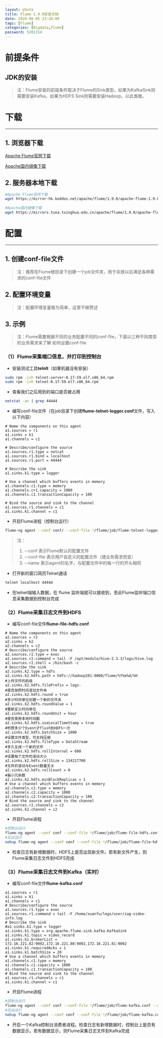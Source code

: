 ```yaml
---
layout: photo
title: Flume-1.9.0安装文档
date: 2020-06-05 23:28:09
tags: [Flume]
categories: [Bigdata,Flume]
password: 5201314
---
```

# 前提条件

## JDK的安装

> 注：Flume安装的前提条件取决于Flume的Sink类型。如果为KafkaSink则需要安装Kafka，如果为HDFS Sink则需要安装Hadoop，以此类推。

<!-- more -->

# 下载

---

## 1. 浏览器下载

[Apache Flume官网下载](https://mirror-hk.koddos.net/apache/flume/1.9.0/apache-flume-1.9.0-bin.tar.gz)

[Apache国内镜像下载](https://mirrors.tuna.tsinghua.edu.cn/apache/flume/1.9.0/apache-flume-1.9.0-bin.tar.gz)

## 2. 服务器本地下载

```bash
#Apache Flume官网下载
wget https://mirror-hk.koddos.net/apache/flume/1.9.0/apache-flume-1.9.0-bin.tar.gz
	
#Apache国内镜像下载
wget https://mirrors.tuna.tsinghua.edu.cn/apache/flume/1.9.0/apache-flume-1.9.0-bin.tar.gz
```

# 配置

---

## 1. 创建conf-file文件

> 注：推荐在Flume根目录下创建一个job文件夹，用于存放以后满足各种需求的conf-file文件

## 2. 配置环境变量

> 注：配置环境变量极为简单，这里不做赘述

## 3. 示例

> 注：Flume需要根据不同的业务配置不同的conf-flie，下面以三种不同类型的业务需求来了解 如何设置conf-file

### （1）Flume采集端口信息，并打印到控制台

- 安装测试工具**telnlt**（如果机器没有安装）

```bash
sudo rpm -ivh telnet-server-0.17-59.el7.x86_64.rpm 
sudo rpm -ivh telnet-0.17-59.el7.x86_64.rpm
```

- 查看我们之后用到的端口是否被占用

```bash
netstat -an | grep 44444
```

- 编写conf-file文件（在job目录下创建**flume-telnet-logger.conf**文件，写入以下内容）

```properties	
# Name the components on this agent
a1.sources = r1
a1.sinks = k1
a1.channels = c1

# Describe/configure the source
a1.sources.r1.type = netcat
a1.sources.r1.bind = localhost
a1.sources.r1.port = 44444

# Describe the sink
a1.sinks.k1.type = logger

# Use a channel which buffers events in memory
a1.channels.c1.type = memory
a1.channels.c+1.capacity = 1000
a1.channels.c1.transactionCapacity = 100

# Bind the source and sink to the channel
a1.sources.r1.channels = c1
a1.sinks.k1.channel = c1
```

- 开启Flume进程（控制台运行）

```bash
flume-ng agent --conf conf/ --conf-file */flume/job/flume-telnet-logger.conf --name a1 -Dflume.root.logger==INFO,console
```

> 注：
>  	1. --conf			表示Flume默认的配置文件
>  	2. --conf-flie		表示用户自定义的配置文件（随业务需求而变）
>  	3. --name			表示agent的名字，与配置文件中的每一行的开头相同



- 打开新的窗口简历Telnet通话

```bash
telnet localhost 44444
```

- 在telnet端输入数据，在 flume 监听端就可以接收到，至此Flume监听端口信息采集数据到控制台完成

	

### （2）Flume采集日志文件到HDFS

- 编写conf-file文件**flume-file-hdfs.conf**

```properties
# Name the components on this agent
a2.sources = r2
a2.sinks = k2
a2.channels = c2
# Describe/configure the source
a2.sources.r2.type = exec
a2.sources.r2.command = tail -F /opt/module/hive-2.3.3/logs/hive.log
a2.sources.r2.shell = /bin/bash -c
# Describe the sink
a2.sinks.k2.type = hdfs
a2.sinks.k2.hdfs.path = hdfs://hadoop201:9000/flume/%Y%m%d/%H
#上传文件的前缀
a2.sinks.k2.hdfs.filePrefix = logs-
#是否按照时间滚动文件夹
a2.sinks.k2.hdfs.round = true
#多少时间单位创建一个新的文件夹
a2.sinks.k2.hdfs.roundValue = 1
#重新定义时间单位
a2.sinks.k2.hdfs.roundUnit = hour
#是否使用本地时间戳
a2.sinks.k2.hdfs.useLocalTimeStamp = true
#积攒多少个Event才flush到HDFS一次
a2.sinks.k2.hdfs.batchSize = 1000
#设置文件类型，可支持压缩
a2.sinks.k2.hdfs.fileType = DataStream
#多久生成一个新的文件
a2.sinks.k2.hdfs.rollInterval = 600
#设置每个文件的滚动大小
a2.sinks.k2.hdfs.rollSize = 134217700
#文件的滚动与Event数量无关
a2.sinks.k2.hdfs.rollCount = 0
#最小冗余数
a2.sinks.k2.hdfs.minBlockReplicas = 1
# Use a channel which buffers events in memory
a2.channels.c2.type = memory
a2.channels.c2.capacity = 1000
a2.channels.c2.transactionCapacity = 100
# Bind the source and sink to the channel
a2.sources.r2.channels = c2
a2.sinks.k2.channel = c2
```

- 开启Flume进程

```bash
#控制台运行
flume-ng agent --conf conf --conf-file */flume/job/flume-file-hdfs.conf --name a2 -Dflume.root.logger=INFO,console
#后台运行
nohup flume-ng agent --conf conf --conf-file */flume/job/flume-file-hdfs.conf --name a2 1>/dev/null 2>&1 &
```

- 检查日志有新增数据时，HDFS上是否出现新文件。若有新文件产生，则Flume采集日志文件到HDFS完成



### （3）Flume采集日志文件到Kafka（实时）

- 编写conf-file文件**flume-kafka.conf**

```properties
a1.sources = r1
a1.sinks = k1
a1.channels = c1
# Describe/configure the source
a1.sources.r1.type = exec
a1.sources.r1.command = tail -F /home/xuanfu/logs/user/iag-video-info.log
# Describe the sink
#a1.sinks.k1.type = logger
a1.sinks.k1.type = org.apache.flume.sink.kafka.KafkaSink
a1.sinks.k1.topic = video_record
a1.sinks.k1.brokerList = 172.16.221.82:9092,172.16.221.80:9092,172.16.221.81:9092
a1.sinks.k1.requiredAcks = 1
a1.sinks.k1.batchSize = 20
# Use a channel which buffers events in memory
a1.channels.c1.type = memory
a1.channels.c1.capacity = 1000
a1.channels.c1.transactionCapacity = 100
# Bind the source and sink to the channel
a1.sources.r1.channels = c1
a1.sinks.k1.channel = c1
```

- 开启Flume进程

```bash
#控制台运行
flume-ng agent --conf conf --conf-file */flume/job/flume-kafka.conf --name a1 -Dflume.root.logger=INFO,console
#后台运行
nohup flume-ng agent --conf conf --conf-file */flume/job/flume-kafka.conf --name a1 1>/dev/null 2>&1 &
```

- 开启一个Kafka控制台消费者进程。检查日志有新增数据时，控制台上是否有数据显示。若有数据显示，则Flume采集日志文件到Kafka完成